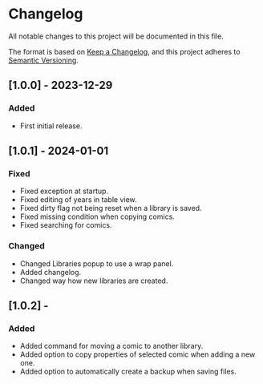 # Changelog

All notable changes to this project will be documented in this file.

The format is based on [Keep a Changelog](https://keepachangelog.com/en/1.0.0/),
and this project adheres to [Semantic Versioning](https://semver.org/spec/v2.0.0.html).

## [1.0.0] - 2023-12-29

### Added

- First initial release.

## [1.0.1] - 2024-01-01

### Fixed

- Fixed exception at startup.
- Fixed editing of years in table view.
- Fixed dirty flag not being reset when a library is saved.
- Fixed missing condition when copying comics.
- Fixed searching for comics.

### Changed

- Changed Libraries popup to use a wrap panel.
- Added changelog.
- Changed way how new libraries are created.

## [1.0.2] - 

### Added

- Added command for moving a comic to another library.
- Added option to copy properties of selected comic when adding a new one.
- Added option to automatically create a backup when saving files.